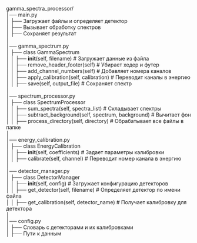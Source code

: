 gamma_spectra_processor/  
│── main.py  
│   ├── Загружает файлы и определяет детектор  
│   ├── Вызывает обработку спектров  
│   ├── Сохраняет результат  
│  
│── gamma_spectrum.py  
│   ├── class GammaSpectrum  
│   │   ├── __init__(self, filename)  # Загружает данные из файла  
│   │   ├── remove_header_footer(self)  # Убирает хедер и футер  
│   │   ├── add_channel_numbers(self)  # Добавляет номера каналов  
│   │   ├── apply_calibration(self, calibration)  # Переводит каналы в энергию  
│   │   ├── save(self, output_file)  # Сохраняет спектр  
│  
│── spectrum_processor.py  
│   ├── class SpectrumProcessor  
│   │   ├── sum_spectra(self, spectra_list)  # Складывает спектры  
│   │   ├── subtract_background(self, spectrum, background)  # Вычитает фон  
│   │   ├── process_directory(self, directory)  # Обрабатывает все файлы в папке  
│  
│── energy_calibration.py  
│   ├── class EnergyCalibration  
│   │   ├── __init__(self, coefficients)  # Задает параметры калибровки  
│   │   ├── calibrate(self, channel)  # Переводит номер канала в энергию  
│  
│── detector_manager.py  
│   ├── class DetectorManager  
│   │   ├── __init__(self, config)  # Загружает конфигурацию детекторов  
│   │   ├── get_detector(self, filename)  # Определяет детектор по имени файла  
│   │   ├── get_calibration(self, detector_name)  # Получает калибровку для детектора  
│  
│── config.py  
│   ├── Словарь с детекторами и их калибровками  
│   ├── Пути к данным  
